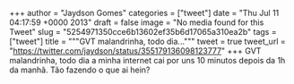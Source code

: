 
+++
author = "Jaydson Gomes"
categories = ["tweet"]
date = "Thu Jul 11 04:17:59 +0000 2013"
draft = false
image = "No media found for this Tweet"
slug = "5254971350cce6b13602ef35b6d17065a310ea2b"
tags = ["tweet"]
title = """GVT malandrinha, todo dia..."""
tweet = true
tweet_url = "https://twitter.com/jaydson/status/355179136098123777"
+++
GVT malandrinha, todo dia a minha internet cai por uns 10 minutos depois da 1h da manhã. Tão fazendo o que ai hein?
